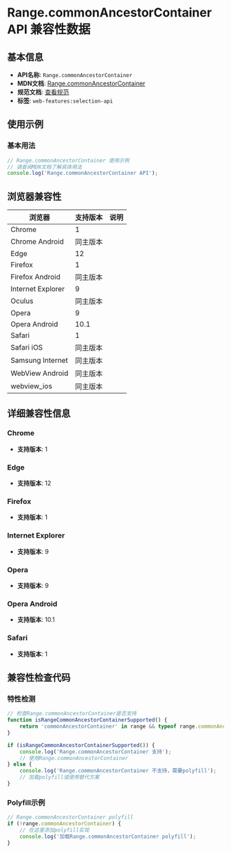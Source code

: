 # Range.commonAncestorContainer API 兼容性数据

## 基本信息

- **API名称**: `Range.commonAncestorContainer`
- **MDN文档**: [Range.commonAncestorContainer](https://developer.mozilla.org/docs/Web/API/Range/commonAncestorContainer)
- **规范文档**: [查看规范](https://dom.spec.whatwg.org/#ref-for-dom-range-commonancestorcontainer②)
- **标签**: `web-features:selection-api`

## 使用示例

### 基本用法

```javascript
// Range.commonAncestorContainer 使用示例
// 请查阅MDN文档了解具体用法
console.log('Range.commonAncestorContainer API');
```

## 浏览器兼容性

| 浏览器 | 支持版本 | 说明 |
|--------|----------|------|
| Chrome | 1 |  |
| Chrome Android | 同主版本 |  |
| Edge | 12 |  |
| Firefox | 1 |  |
| Firefox Android | 同主版本 |  |
| Internet Explorer | 9 |  |
| Oculus | 同主版本 |  |
| Opera | 9 |  |
| Opera Android | 10.1 |  |
| Safari | 1 |  |
| Safari iOS | 同主版本 |  |
| Samsung Internet | 同主版本 |  |
| WebView Android | 同主版本 |  |
| webview_ios | 同主版本 |  |

## 详细兼容性信息

### Chrome

- **支持版本**: 1

### Edge

- **支持版本**: 12

### Firefox

- **支持版本**: 1

### Internet Explorer

- **支持版本**: 9

### Opera

- **支持版本**: 9

### Opera Android

- **支持版本**: 10.1

### Safari

- **支持版本**: 1

## 兼容性检查代码

### 特性检测

```javascript
// 检查Range.commonAncestorContainer是否支持
function isRangeCommonAncestorContainerSupported() {
    return 'commonAncestorContainer' in range && typeof range.commonAncestorContainer === 'function';
}

if (isRangeCommonAncestorContainerSupported()) {
    console.log('Range.commonAncestorContainer 支持');
    // 使用Range.commonAncestorContainer
} else {
    console.log('Range.commonAncestorContainer 不支持，需要polyfill');
    // 加载polyfill或使用替代方案
}
```

### Polyfill示例

```javascript
// Range.commonAncestorContainer polyfill
if (!range.commonAncestorContainer) {
    // 在这里添加polyfill实现
    console.log('加载Range.commonAncestorContainer polyfill');
}
```

